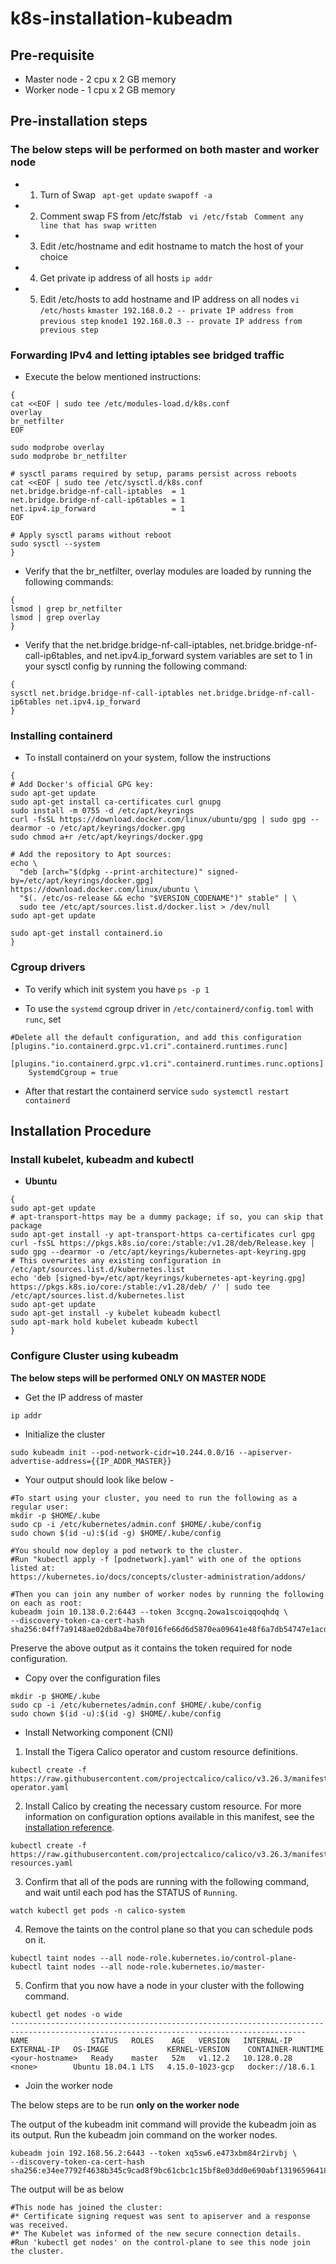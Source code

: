 # k8s-installation-kubeadm

## Pre-requisite

* Master node - 2 cpu x 2 GB memory
* Worker node - 1 cpu x 2 GB memory

## Pre-installation steps

### The below steps will be performed on both master and worker node

*  1. Turn of Swap
	` apt-get update`
	` swapoff -a `

*  2. Comment swap FS from /etc/fstab
	` vi /etc/fstab`
	` Comment any line that has swap written`

*  3. Edit /etc/hostname and edit hostname to match the host of your choice

*  4. Get private ip address of all hosts
	` ip addr `

*  5. Edit /etc/hosts to add hostname and IP address on all nodes
	` vi /etc/hosts `
	`kmaster 192.168.0.2 -- private IP address from previous step`
	`knode1 192.168.0.3 -- provate IP address from previous step`

### Forwarding IPv4 and letting iptables see bridged traffic
* Execute the below mentioned instructions:
```
{
cat <<EOF | sudo tee /etc/modules-load.d/k8s.conf
overlay
br_netfilter
EOF

sudo modprobe overlay
sudo modprobe br_netfilter

# sysctl params required by setup, params persist across reboots
cat <<EOF | sudo tee /etc/sysctl.d/k8s.conf
net.bridge.bridge-nf-call-iptables  = 1
net.bridge.bridge-nf-call-ip6tables = 1
net.ipv4.ip_forward                 = 1
EOF

# Apply sysctl params without reboot
sudo sysctl --system
}
```

* Verify that the br_netfilter, overlay modules are loaded by running the following commands:
```
{
lsmod | grep br_netfilter
lsmod | grep overlay
}
```

* Verify that the net.bridge.bridge-nf-call-iptables, net.bridge.bridge-nf-call-ip6tables, and net.ipv4.ip_forward system variables are set to 1 in your sysctl config by running the following command:
```
{
sysctl net.bridge.bridge-nf-call-iptables net.bridge.bridge-nf-call-ip6tables net.ipv4.ip_forward
}
```

### Installing containerd
* To install containerd on your system, follow the instructions
```
{
# Add Docker's official GPG key:
sudo apt-get update
sudo apt-get install ca-certificates curl gnupg
sudo install -m 0755 -d /etc/apt/keyrings
curl -fsSL https://download.docker.com/linux/ubuntu/gpg | sudo gpg --dearmor -o /etc/apt/keyrings/docker.gpg
sudo chmod a+r /etc/apt/keyrings/docker.gpg

# Add the repository to Apt sources:
echo \
  "deb [arch="$(dpkg --print-architecture)" signed-by=/etc/apt/keyrings/docker.gpg] https://download.docker.com/linux/ubuntu \
  "$(. /etc/os-release && echo "$VERSION_CODENAME")" stable" | \
  sudo tee /etc/apt/sources.list.d/docker.list > /dev/null
sudo apt-get update

sudo apt-get install containerd.io
}
```

### Cgroup drivers
* To verify which init system you have
`ps -p 1`

* To use the `systemd` cgroup driver in `/etc/containerd/config.toml` with `runc`, set
```
#Delete all the default configuration, and add this configuration
[plugins."io.containerd.grpc.v1.cri".containerd.runtimes.runc]
  [plugins."io.containerd.grpc.v1.cri".containerd.runtimes.runc.options]
    SystemdCgroup = true
```

* After that restart the containerd service
`sudo systemctl restart containerd`


## Installation Procedure

### Install kubelet, kubeadm and kubectl

*  **Ubuntu**

```
{
sudo apt-get update
# apt-transport-https may be a dummy package; if so, you can skip that package
sudo apt-get install -y apt-transport-https ca-certificates curl gpg
curl -fsSL https://pkgs.k8s.io/core:/stable:/v1.28/deb/Release.key | sudo gpg --dearmor -o /etc/apt/keyrings/kubernetes-apt-keyring.gpg
# This overwrites any existing configuration in /etc/apt/sources.list.d/kubernetes.list
echo 'deb [signed-by=/etc/apt/keyrings/kubernetes-apt-keyring.gpg] https://pkgs.k8s.io/core:/stable:/v1.28/deb/ /' | sudo tee /etc/apt/sources.list.d/kubernetes.list
sudo apt-get update
sudo apt-get install -y kubelet kubeadm kubectl
sudo apt-mark hold kubelet kubeadm kubectl
}
```

### Configure Cluster using kubeadm

**The below steps will be performed**  __**ONLY ON MASTER NODE**__

* Get the IP address of master

```
ip addr
```

* Initialize the cluster

```
sudo kubeadm init --pod-network-cidr=10.244.0.0/16 --apiserver-advertise-address={{IP_ADDR_MASTER}}
```

* Your output should look like below -

```
#To start using your cluster, you need to run the following as a regular user:
mkdir -p $HOME/.kube
sudo cp -i /etc/kubernetes/admin.conf $HOME/.kube/config
sudo chown $(id -u):$(id -g) $HOME/.kube/config

#You should now deploy a pod network to the cluster.
#Run "kubectl apply -f [podnetwork].yaml" with one of the options listed at:
https://kubernetes.io/docs/concepts/cluster-administration/addons/

#Then you can join any number of worker nodes by running the following on each as root:
kubeadm join 10.138.0.2:6443 --token 3ccgnq.2owa1scoiqqoqhdq \
--discovery-token-ca-cert-hash sha256:04ff7a9148ae02db8a4be70f016fe66d6d5870ea09641e48f6a7db54747e1acd
```

Preserve the above output as it contains the token required for node configuration.

* Copy over the configuration files

```
mkdir -p $HOME/.kube
sudo cp -i /etc/kubernetes/admin.conf $HOME/.kube/config
sudo chown $(id -u):$(id -g) $HOME/.kube/config
```

* Install Networking component (CNI)
1. Install the Tigera Calico operator and custom resource definitions.

```
kubectl create -f https://raw.githubusercontent.com/projectcalico/calico/v3.26.3/manifests/tigera-operator.yaml
```

2. Install Calico by creating the necessary custom resource. For more information on configuration options available in this manifest, see the [installation reference](https://docs.tigera.io/calico/latest/reference/installation/api).
```
kubectl create -f https://raw.githubusercontent.com/projectcalico/calico/v3.26.3/manifests/custom-resources.yaml
```

3. Confirm that all of the pods are running with the following command, and wait until each pod has the STATUS of `Running`.
```
watch kubectl get pods -n calico-system
```

4. Remove the taints on the control plane so that you can schedule pods on it.
```
kubectl taint nodes --all node-role.kubernetes.io/control-plane-
kubectl taint nodes --all node-role.kubernetes.io/master-
```

5. Confirm that you now have a node in your cluster with the following command.
```
kubectl get nodes -o wide
----------------------------------------------------------------------------------------------------------------------------------------
NAME              STATUS   ROLES    AGE   VERSION   INTERNAL-IP   EXTERNAL-IP   OS-IMAGE             KERNEL-VERSION    CONTAINER-RUNTIME
<your-hostname>   Ready    master   52m   v1.12.2   10.128.0.28   <none>        Ubuntu 18.04.1 LTS   4.15.0-1023-gcp   docker://18.6.1
```


* Join the worker node

The below steps are to be run __**only on the worker node**__

The output of the kubeadm init command will provide the kubeadm join as its output. Run the kubeadm join command on the worker nodes.

```
kubeadm join 192.168.56.2:6443 --token xq5sw6.e473xbm84r2irvbj \ 
--discovery-token-ca-cert-hash sha256:e34ee7792f4638b345c9cad8f9bc61cbc1c15bf8e03dd0e690abf13196596418
```

The output will be as below
```
#This node has joined the cluster:
#* Certificate signing request was sent to apiserver and a response was received.
#* The Kubelet was informed of the new secure connection details.
#Run 'kubectl get nodes' on the control-plane to see this node join the cluster.
```